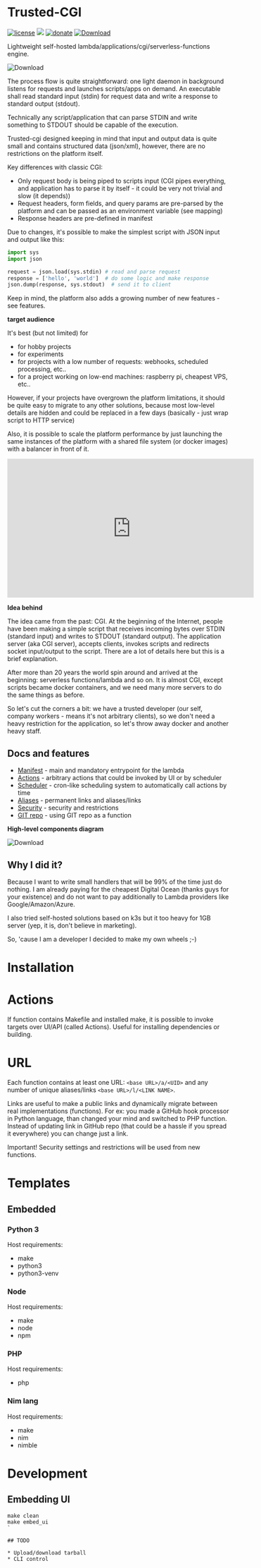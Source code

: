 # Trusted-CGI

[![license](https://img.shields.io/github/license/reddec/trusted-cgi.svg)](https://github.com/reddec/trusted-cgi)
[![](https://godoc.org/github.com/reddec/trusted-cgi?status.svg)](http://godoc.org/github.com/reddec/trusted-cgi/application)
[![donate](https://img.shields.io/badge/help_by️-donate❤-ff69b4)](http://reddec.net/about/#donate)
[![Download](https://api.bintray.com/packages/reddec/debian/trusted-cgi/images/download.svg)](https://bintray.com/reddec/debian/trusted-cgi/_latestVersion)

Lightweight self-hosted lambda/applications/cgi/serverless-functions engine. 

![Download](./assets/interaction.svg)

The process flow is quite straightforward: one light daemon in background listens for requests and launches scripts/apps
on demand. An executable shall read standard input (stdin) for request data and write a response to standard output (stdout).

Technically any script/application that can parse STDIN and write something to STDOUT should be capable of the execution.

Trusted-cgi designed keeping in mind that input and output data is quite small and contains structured data (json/xml),
however, there are no restrictions on the platform itself.

Key differences with classic CGI:

* Only request body is being piped to scripts input (CGI pipes everything, and application has to parse it by itself - it could be very not trivial and slow (it depends))
* Request headers, form fields, and query params are pre-parsed by the platform and can be passed as an environment variable (see mapping)
* Response headers are pre-defined in manifest

Due to changes, it's possible to make the simplest script with JSON input and output like this:

```python
import sys
import json

request = json.load(sys.stdin) # read and parse request
response = ['hello', 'world']  # do some logic and make response
json.dump(response, sys.stdout)  # send it to client
```  

Keep in mind, the platform also adds a growing number of new features - see features.

**target audience**

It's best (but not limited) for

* for hobby projects
* for experiments
* for projects with a low number of requests: webhooks, scheduled processing, etc..
* for a project working on low-end machines: raspberry pi, cheapest VPS, etc..

However, if your projects have overgrown the platform limitations, it should be quite easy to migrate to any other solutions, because
most low-level details are hidden and could be replaced in a few days (basically - just wrap script to HTTP service)  

Also, it is possible to scale the platform performance by just launching the same instances of the platform
with a shared file system (or docker images) with a balancer in front of it.


<iframe width="560" height="315" src="https://www.youtube.com/embed/GjqhQXlOdWQ" frameborder="0" allow="accelerometer; autoplay; encrypted-media; gyroscope; picture-in-picture" allowfullscreen></iframe>

**Idea behind**

The idea came from the past: CGI. At the beginning of the Internet, people have been making a simple script that receives incoming bytes over STDIN 
(standard input) and writes to STDOUT (standard output). The application server (aka CGI server), accepts clients,
invokes scripts and redirects socket input/output to the script. There are a lot of details here but this is a brief explanation.

After more than 20 years the world spin around and arrived at the beginning: serverless functions/lambda and so on.
It is almost CGI, except scripts became docker containers, and we need many more servers to do the same things as before.

So let's cut the corners a bit: we have a trusted developer (our self, company workers - means it's not arbitrary clients), 
so we don't need a heavy restriction for the application, so let's throw away docker and another heavy staff.

## Docs and features

* [Manifest](manifest.md) - main and mandatory entrypoint for the lambda
* [Actions](actions.md) - arbitrary actions that could be invoked by UI or by scheduler
* [Scheduler](scheduler.md) - cron-like scheduling system to automatically call actions by time
* [Aliases](aliases.md) - permanent links and aliases/links
* [Security](security.md) - security and restrictions
* [GIT repo](git_repo.md) - using GIT repo as a function

**High-level components diagram**

![Download](./assets/trusted-cgi-overview.svg)

## Why I did it?
 
Because I want to write small handlers that will be 99% of the time just do nothing. I am already paying for the cheapest
Digital Ocean (thanks guys for your existence) and do not want to pay additionally to Lambda providers like Google/Amazon/Azure.

I also tried self-hosted solutions based on k3s but it too heavy for 1GB server (yep, it is, don't believe in marketing).

So, 'cause I am a developer I decided to make my own wheels ;-)

# Installation

# Actions

If function contains Makefile and installed make, it is possible to invoke targets over UI/API (called Actions). Useful
for installing dependencies or building.

# URL

Each function contains at least one URL: `<base URL>/a/<UID>` and any number of unique aliases/links `<base URL>/l/<LINK NAME>`.

Links are useful to make a public links and dynamically migrate between real implementations (functions). For ex:
you made a GitHub hook processor in Python language, than changed your mind and switched to PHP function. Instead of 
updating link in GitHub repo (that could be a hassle if you spread it everywhere) you can change just a link.

Important! Security settings and restrictions will be used from new functions.

# Templates

## Embedded

### Python 3

Host requirements:

* make
* python3
* python3-venv

### Node

Host requirements:

* make
* node
* npm

### PHP

Host requirements:

* php

### Nim lang

Host requirements:

* make
* nim
* nimble

# Development

## Embedding UI

```shell script
make clean
make embed_ui
`

## TODO

* Upload/download tarball
* CLI control